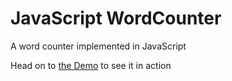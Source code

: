 JavaScript WordCounter
=======================

A word counter implemented in JavaScript

Head on to [the Demo](http://kevgathuku.github.io/wordcounter) to see it in action
